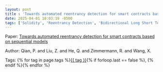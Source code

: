```yaml
---
layout: post
title : 'Towards automated reentrancy detection for smart contracts based on sequential models'
date: 2025-04-01 10:03:19 -0500
tags: ['Solidity', 'Reentrancy Detection', 'Bidirectional Long Short Term Memory', 'Contract Snippet']
---
```

Paper: [Towards automated reentrancy detection for smart contracts based on sequential models](https://ieeexplore.ieee.org/abstract/document/8970384)

Author: Qian, P. and Liu, Z. and He, Q. and Zimmermann, R. and Wang, X.




 Tags: 
    <span>
    {% for tag in page.tags %}<a href="{{ site.baseurl }}tags/#{{ tag | slugify }}">{{ tag }}</a>{% if forloop.last == false %}, {% endif %}{% endfor %}
    </span>

